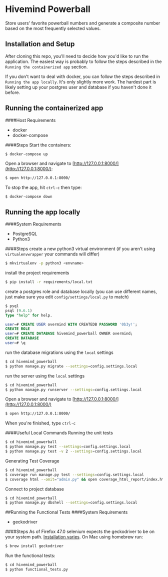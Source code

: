Hivemind Powerball
=====================
Store users' favorite powerball numbers and generate a composite number based on the most frequently selected values.

## Installation and Setup
After cloning this repo, you'll need to decide how you'd like to run the application.  The easiest way is probably 
to follow the steps described in the `Running the containerized app` section.

If you don't want to deal with docker, you can follow the steps described in `Running the app locally`.  It's only 
slightly more work.  The hardest part is likely setting up your postgres user and database if you haven't done it before.

## Running the containerized app
####Host Requirements
* docker
* docker-compose

####Steps
Start the containers:
```bash
$ docker-compose up
```

Open a browser and navigate to [http://127.0.0.1:8000/](http://127.0.0.1:8000/):
```bash
$ open http://127.0.0.1:8000/
```

To stop the app, hit `ctrl-c` then type:
```
$ docker-compose down
```

## Running the app locally
####System Requirements
* PostgreSQL
* Python3

####Steps
create a new python3 virtual environment (if you aren't using `virtualenvwrapper` your commands will differ)
```bash
$ mkvirtualenv -p python3 <envname>
```

install the project requirements
```bash
$ pip install -r requirements/local.txt
```

create a postgres role and database locally (you can use different names, just make sure you edit `config/settings/local.py` to match)
```sql
$ psql
psql (9.6.1)
Type "help" for help.

user=# CREATE USER overmind WITH CREATEDB PASSWORD '0b3y!';
CREATE ROLE
user=# CREATE DATABASE hivemind_powerball OWNER overmind;
CREATE DATABASE
user=# \q
```

run the database migrations using the `local` settings
```bash
$ cd hivemind_powerball
$ python manage.py migrate --settings=config.settings.local
```

run the server using the `local` settings
```bash
$ cd hivemind_powerball
$ python manage.py runserver --settings=config.settings.local
```

Open a browser and navigate to [http://127.0.0.1:8000/](http://127.0.0.1:8000/)
```bash
$ open http://127.0.0.1:8000/
```

When you're finished, type `ctrl-c`

####Useful Local Commands
Running the unit tests
```bash
$ cd hivemind_powerball
$ python manage.py test --settings=config.settings.local
$ python manage.py test -v 2 --settings=config.settings.local
```

Generating Test Coverage
```bash
$ cd hivemind_powerball
$ coverage run manage.py test --settings=config.settings.local
$ coverage html --omit="admin.py" && open coverage_html_report/index.html
```

Connect to project database
```bash
$ cd hivemind_powerball
$ python manage.py dbshell --settings=config.settings.local
```

##Running the Functional Tests
####System Requirements
* geckodriver

####Steps
As of Firefox 47.0 selenium expects the geckodriver to be on your system path.  [Installation varies](https://stackoverflow.com/questions/37761668/cant-open-browser-with-selenium-after-firefox-update/37765661#37765661).  On Mac using homebrew run:
```bash
$ brew install geckodriver
```

Run the functional tests:
```bash
$ cd hivemind_powerball
$ python functional_tests.py
```

